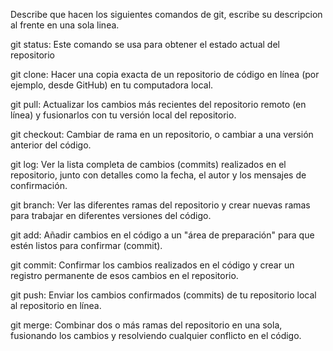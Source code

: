 Describe que hacen los siguientes comandos de git, escribe su descripcion al frente en una sola linea.

git status: Este comando se usa para obtener el estado actual del repositorio

git clone: Hacer una copia exacta de un repositorio de código en línea (por ejemplo, desde GitHub) en tu computadora local.

git pull: Actualizar los cambios más recientes del repositorio remoto (en línea) y fusionarlos con tu versión local del repositorio.

git checkout: Cambiar de rama en un repositorio, o cambiar a una versión anterior del código.

git log: Ver la lista completa de cambios (commits) realizados en el repositorio, junto con detalles como la fecha, el autor y los mensajes de confirmación.

git branch: Ver las diferentes ramas del repositorio y crear nuevas ramas para trabajar en diferentes versiones del código.

git add: Añadir cambios en el código a un "área de preparación" para que estén listos para confirmar (commit).

git commit: Confirmar los cambios realizados en el código y crear un registro permanente de esos cambios en el repositorio.

git push: Enviar los cambios confirmados (commits) de tu repositorio local al repositorio en línea.

git merge: Combinar dos o más ramas del repositorio en una sola, fusionando los cambios y resolviendo cualquier conflicto en el código.
